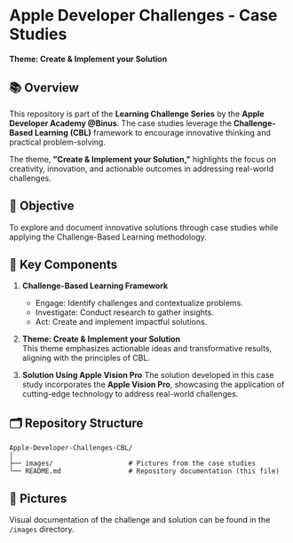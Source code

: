 # Apple Developer Challenges - Case Studies  
**Theme: Create & Implement your Solution**  

## 📚 Overview  
This repository is part of the **Learning Challenge Series** by the **Apple Developer Academy @Binus**. The case studies leverage the **Challenge-Based Learning (CBL)** framework to encourage innovative thinking and practical problem-solving.  

The theme, **"Create & Implement your Solution,"** highlights the focus on creativity, innovation, and actionable outcomes in addressing real-world challenges.  

## 🚀 Objective  
To explore and document innovative solutions through case studies while applying the Challenge-Based Learning methodology.  

## 🌟 Key Components  
1. **Challenge-Based Learning Framework**  
   - Engage: Identify challenges and contextualize problems.  
   - Investigate: Conduct research to gather insights.  
   - Act: Create and implement impactful solutions.  

2. **Theme: Create & Implement your Solution**  
   This theme emphasizes actionable ideas and transformative results, aligning with the principles of CBL.

3. **Solution Using Apple Vision Pro**
   The solution developed in this case study incorporates the **Apple Vision Pro**, showcasing the application of cutting-edge technology to address real-world challenges.

## 🗂️ Repository Structure  
```
Apple-Developer-Challenges-CBL/
│
├── images/                   # Pictures from the case studies
└── README.md                 # Repository documentation (this file)
```

## 📸 Pictures  
Visual documentation of the challenge and solution can be found in the `/images` directory. 
